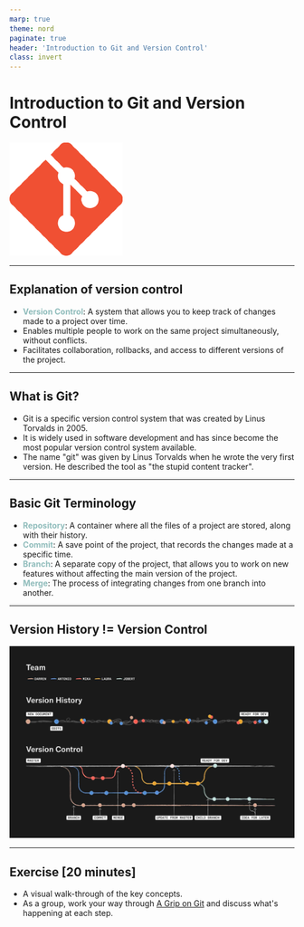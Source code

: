 ```yaml
---
marp: true
theme: nord
paginate: true
header: 'Introduction to Git and Version Control'
class: invert
---
```


# Introduction to Git and Version Control

![width:200px](../assets/img/git-logo.png)

---

## Explanation of version control

- <span style="color: #8FBCBB;">**Version Control**</span>: A system that allows you to keep track of changes made to a project over time.
- Enables multiple people to work on the same project simultaneously, without conflicts.
- Facilitates collaboration, rollbacks, and access to different versions of the project.

---

## What is Git?

- Git is a specific version control system that was created by Linus Torvalds in 2005.
- It is widely used in software development and has since become the most popular version control system available.
- The name "git" was given by Linus Torvalds when he wrote the very first version. He described the tool as "the stupid content tracker".

---

## Basic Git Terminology

- <span style="color: #8FBCBB;">**Repository**</span>: A container where all the files of a project are stored, along with their history.
- <span style="color: #8FBCBB;">**Commit**</span>: A save point of the project, that records the changes made at a specific time.
- <span style="color: #8FBCBB;">**Branch**</span>: A separate copy of the project, that allows you to work on new features without affecting the main version of the project.
- <span style="color: #8FBCBB;">**Merge**</span>: The process of integrating changes from one branch into another.

---

## Version History != Version Control

![width:750px](../assets/img/version-history-vs-control.jpeg)

---

## Exercise [20 minutes]

- A visual walk-through of the key concepts.
- As a group, work your way through [A Grip on Git](https://agripongit.vincenttunru.com/) and discuss what's happening at each step.
